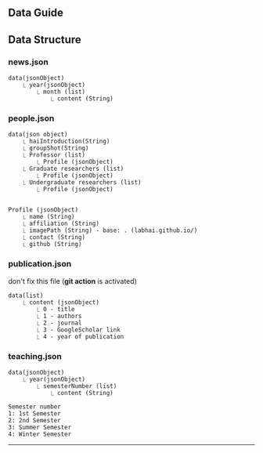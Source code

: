 ## Data Guide
## Data Structure
### news.json
```plain
data(jsonObject)  
    ⎿ year(jsonObject)
        ⎿ month (list)
            ⎿ content (String)
```

### people.json
```plain
data(json object)  
    ⎿ haiIntroduction(String)
    ⎿ groupShot(String)
    ⎿ Professor (list)
        ⎿ Profile (jsonObject)
    ⎿ Graduate researchers (list)
        ⎿ Profile (jsonObject)
    ⎿ Undergraduate researchers (list)
        ⎿ Profile (jsonObject)


Profile (jsonObject)
    ⎿ name (String)
    ⎿ affiliation (String)
    ⎿ imagePath (String) - base: . (labhai.github.io/)
    ⎿ contact (String)
    ⎿ github (String)
```

### publication.json
don't fix this file (**git action** is activated)
```plain
data(list)
    ⎿ content (jsonObject)
        ⎿ 0 - title
        ⎿ 1 - authors
        ⎿ 2 - journal
        ⎿ 3 - GoogleScholar link
        ⎿ 4 - year of publication
```

### teaching.json
```plain
data(jsonObject)  
    ⎿ year(jsonObject)
        ⎿ semesterNumber (list)
            ⎿ content (String)
```
```plain
Semester number
1: 1st Semester
2: 2nd Semester
3: Summer Semester
4: Winter Semester
```

---
